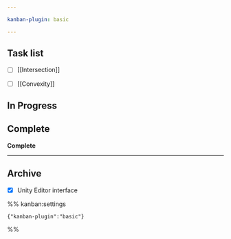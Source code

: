 ```yaml
---

kanban-plugin: basic

---
```


## Task list

- [ ] [[Intersection]]
- [ ] [[Convexity]]


## In Progress



## Complete

**Complete**


***

## Archive

- [x] Unity Editor interface

%% kanban:settings
```
{"kanban-plugin":"basic"}
```
%%
